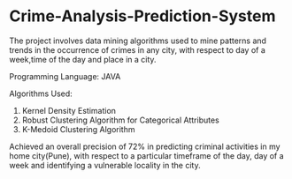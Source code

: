 # Crime-Analysis-Prediction-System
The project involves data mining algorithms used to mine patterns and trends in the occurrence of crimes in any city, with respect to day of a week,time of the day and place in a city.

Programming Language: JAVA

Algorithms Used:
1. Kernel Density Estimation
2. Robust Clustering Algorithm for Categorical Attributes
3. K-Medoid Clustering Algorithm

Achieved an overall precision of 72% in predicting criminal activities in my home city(Pune), with respect to a particular timeframe of the day, day of a week and identifying a vulnerable locality in the city.

